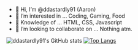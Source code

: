 - 👋 Hi, I’m @ddastardly91 (Aaron)
- 👀 I’m interested in ... Coding, Gaming, Food
- 🌱 Knowledge of ... HTML, CSS, Javascript
- 💞️ I’m looking to collaborate on ... Nothing atm.



![ddastardly91's GitHub stats](https://github-readme-stats.vercel.app/api?username=ddastardly91&show_icons=true&theme=dracula)
[![Top Langs](https://github-readme-stats.vercel.app/api/top-langs/?username=ddastardly91&theme=dracula)](https://github.com/anuraghazra/github-readme-stats)

<!---
ddastardly91/ddastardly91 is a ✨ special ✨ repository because its `README.md` (this file) appears on your GitHub profile.
You can click the Preview link to take a look at your changes.
--->
